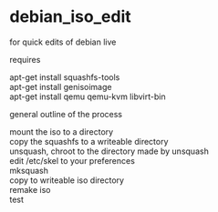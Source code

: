 # debian_iso_edit
for quick edits of debian live

requires  

apt-get install squashfs-tools   
apt-get install genisoimage  
apt-get install qemu qemu-kvm libvirt-bin  


general outline of the process  

mount the iso to a directory   
copy the squashfs to a writeable directory  
unsquash, chroot to the directory made by unsquash  
edit /etc/skel to your preferences   
mksquash   
copy to writeable iso directory  
remake iso   
test  


